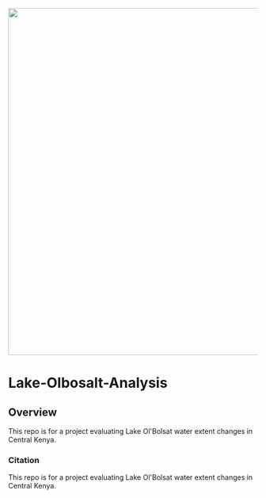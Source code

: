 <div style="text-align: center;">
  <a href="https://drive.google.com/file/d/1mKsQHM9R5t33r4OsQgLq2RsPSQKVhrV-/view?usp=drive_link">
    <img src="https://drive.google.com/file/d/1mKsQHM9R5t33r4OsQgLq2RsPSQKVhrV-/view?usp=drive_link" width="700">
  </a>
</div>

# Lake-Olbosalt-Analysis

## Overview

This repo is for a project evaluating Lake Ol'Bolsat water extent changes in Central Kenya.

### Citation


This repo is for a project evaluating Lake Ol'Bolsat water extent changes in Central Kenya.
